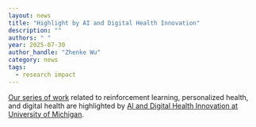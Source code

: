 ```yaml
---
layout: news
title: "Highlight by AI and Digital Health Innovation"
description: ""
authors: " "
year: 2025-07-30
author_handle: "Zhenke Wu"
category: news
tags: 
  - research impact
---
```


[Our series of work](https://aidhi.umich.edu/news/spotlight-wu) related to reinforcement learning, personalized health, and digital health are highlighted by [AI and Digital Health Innovation at University of Michigan](https://aidhi.umich.edu/).